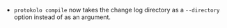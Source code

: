 - `protokolo compile` now takes the change log directory as a `--directory`
  option instead of as an argument.
